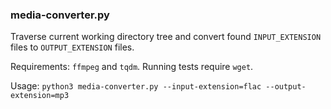 ### media-converter.py
Traverse current working directory tree and convert found `INPUT_EXTENSION` files to `OUTPUT_EXTENSION` files.

Requirements: `ffmpeg` and `tqdm`. Running tests require `wget`.

Usage: `python3 media-converter.py --input-extension=flac --output-extension=mp3`
